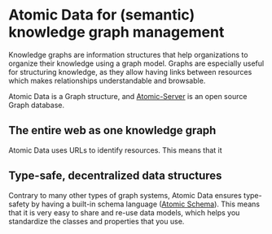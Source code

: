 # Atomic Data for (semantic) knowledge graph management

Knowledge graphs are information structures that help organizations to organize their knowledge using a graph model.
Graphs are especially useful for structuring knowledge, as they allow having links between resources which makes relationships understandable and browsable.

Atomic Data is a Graph structure, and [Atomic-Server](https://crates.io/crates/atomic-server/) is an open source Graph database.

## The entire web as one knowledge graph

Atomic Data uses URLs to identify resources.
This means that it

## Type-safe, decentralized data structures

Contrary to many other types of graph systems, Atomic Data ensures type-safety by having a built-in schema language ([Atomic Schema](../schema/intro.md)).
This means that it is very easy to share and re-use data models, which helps you standardize the classes and properties that you use.
